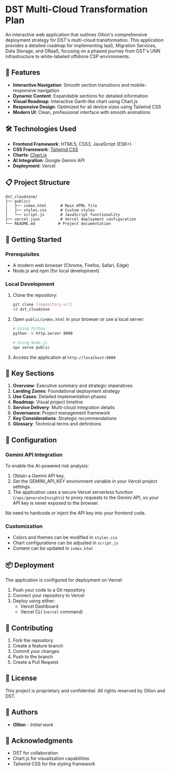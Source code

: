 # DST Multi-Cloud Transformation Plan

An interactive web application that outlines Ollion's comprehensive deployment strategy for DST's multi-cloud transformation. This application provides a detailed roadmap for implementing IaaS, Migration Services, Data Storage, and DRaaS, focusing on a phased journey from DST's UNN infrastructure to white-labeled offshore CSP environments.

## 🌟 Features

- **Interactive Navigation**: Smooth section transitions and mobile-responsive navigation
- **Dynamic Content**: Expandable sections for detailed information
- **Visual Roadmap**: Interactive Gantt-like chart using Chart.js
- **Responsive Design**: Optimized for all device sizes using Tailwind CSS
- **Modern UI**: Clean, professional interface with smooth animations

## 🛠️ Technologies Used

- **Frontend Framework**: HTML5, CSS3, JavaScript (ES6+)
- **CSS Framework**: [Tailwind CSS](https://tailwindcss.com)
- **Charts**: [Chart.js](https://www.chartjs.org)
- **AI Integration**: Google Gemini API
- **Deployment**: Vercel

## 📋 Project Structure

```
dst_cloudzone/
├── public/
│   ├── index.html      # Main HTML file
│   ├── styles.css      # Custom styles
│   └── script.js       # JavaScript functionality
├── vercel.json         # Vercel deployment configuration
└── README.md          # Project documentation
```

## 🚀 Getting Started

### Prerequisites

- A modern web browser (Chrome, Firefox, Safari, Edge)
- Node.js and npm (for local development)

### Local Development

1. Clone the repository:
   ```bash
   git clone [repository-url]
   cd dst_cloudzone
   ```

2. Open `public/index.html` in your browser or use a local server:
   ```bash
   # Using Python
   python -m http.server 8000
   
   # Using Node.js
   npx serve public
   ```

3. Access the application at `http://localhost:8000`

## 🎯 Key Sections

1. **Overview**: Executive summary and strategic imperatives
2. **Landing Zones**: Foundational deployment strategy
3. **Use Cases**: Detailed implementation phases
4. **Roadmap**: Visual project timeline
5. **Service Delivery**: Multi-cloud integration details
6. **Governance**: Project management framework
7. **Key Considerations**: Strategic recommendations
8. **Glossary**: Technical terms and definitions

## 🔧 Configuration

### Gemini API Integration

To enable the AI-powered risk analysis:
1. Obtain a Gemini API key.
2. Set the GEMINI_API_KEY environment variable in your Vercel project settings.
3. The application uses a secure Vercel serverless function (`/api/generateInsights`) to proxy requests to the Gemini API, so your API key is never exposed to the browser.

No need to hardcode or inject the API key into your frontend code.

### Customization

- Colors and themes can be modified in `styles.css`
- Chart configurations can be adjusted in `script.js`
- Content can be updated in `index.html`

## 📦 Deployment

The application is configured for deployment on Vercel:

1. Push your code to a Git repository
2. Connect your repository to Vercel
3. Deploy using either:
   - Vercel Dashboard
   - Vercel CLI (`vercel` command)

## 🤝 Contributing

1. Fork the repository
2. Create a feature branch
3. Commit your changes
4. Push to the branch
5. Create a Pull Request

## 📄 License

This project is proprietary and confidential. All rights reserved by Ollion and DST.

## 👥 Authors

- **Ollion** - *Initial work*

## 🙏 Acknowledgments

- DST for collaboration
- Chart.js for visualization capabilities
- Tailwind CSS for the styling framework 
